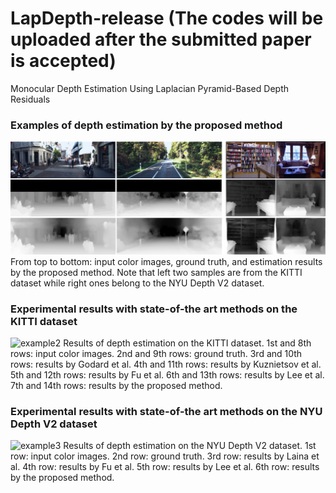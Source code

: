 # LapDepth-release (The codes will be uploaded after the submitted paper is accepted)
Monocular Depth Estimation Using Laplacian Pyramid-Based Depth Residuals

### Examples of depth estimation by the proposed method
![example1](./examples/fig1.png)
From top to bottom: input color images, ground truth, and estimation results by the proposed method. Note that left two samples are from the KITTI dataset while right ones belong to the NYU Depth V2 dataset.

### Experimental results with state-of-the art methods on the KITTI dataset
![example2](./examples/fig2.png)
Results of depth estimation on the KITTI dataset. 1st and 8th rows: input color images. 2nd and 9th rows: ground truth. 3rd and 10th rows: results by Godard et al. 4th and 11th rows: results by Kuznietsov et al. 5th and 12th rows: results by Fu et al. 6th and 13th rows: results by Lee et
al. 7th and 14th rows: results by the proposed method.

### Experimental results with state-of-the art methods on the NYU Depth V2 dataset
![example3](./examples/fig3.png)
Results of depth estimation on the NYU Depth V2 dataset. 1st row: input color images. 2nd row: ground truth. 3rd row: results by Laina et al. 4th row: results by Fu et al. 5th row: results by Lee et al. 6th row: results by the proposed method.


